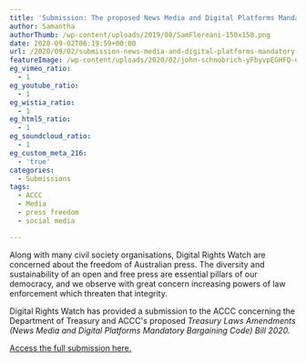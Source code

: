 ```yaml
---
title: 'Submission: The proposed News Media and Digital Platforms Mandatory Bargaining Code'
author: Samantha
authorThumb: /wp-content/uploads/2019/08/SamFloreani-150x150.png
date: 2020-09-02T06:19:59+00:00
url: /2020/09/02/submission-news-media-and-digital-platforms-mandatory-bargaining-code/
featureImage: /wp-content/uploads/2020/02/john-schnobrich-yFbyvpEGHFQ-unsplash-scaled-1.jpg
eg_vimeo_ratio:
  - 1
eg_youtube_ratio:
  - 1
eg_wistia_ratio:
  - 1
eg_html5_ratio:
  - 1
eg_soundcloud_ratio:
  - 1
eg_custom_meta_216:
  - 'true'
categories:
  - Submissions
tags:
  - ACCC
  - Media
  - press freedom
  - social media

---
```

Along with many civil society organisations, Digital Rights Watch are concerned about the freedom of Australian press. The diversity and sustainability of an open and free press are essential pillars of our democracy, and we observe with great concern increasing powers of law enforcement which threaten that integrity.

Digital Rights Watch has provided a submission to the ACCC concerning the Department of Treasury and ACCC's proposed _Treasury Laws Amendments (News Media and Digital Platforms Mandatory Bargaining Code) Bill 2020._

[Access the full submission here.][1]

 [1]: /wp-content/uploads/2020/09/Submission_-Treasury-Laws-Amendment-News-Media-and-Digital-Platforms-Mandatory-Bargaining-Code-Bill-2020.pdf
